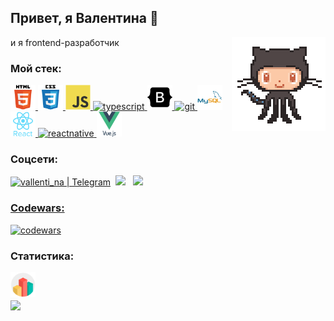 <h2>Привет, я Валентина 👋</h2>

 <img align="right" src='git.gif' width='150'>

и я frontend-разработчик

<h3>Мой стек:</h3>

<a href="https://www.w3.org/html/" target="_blank"> 
    <img src="https://raw.githubusercontent.com/devicons/devicon/master/icons/html5/html5-original-wordmark.svg" alt="html5" width="40" height="40"/> 
</a> 
<a href="https://developer.mozilla.org/ru/docs/Learn/Getting_started_with_the_web/CSS_basics"> 
    <img src="https://raw.githubusercontent.com/devicons/devicon/master/icons/css3/css3-original-wordmark.svg" alt="css3" width="40" height="40"/> 
</a> 
<a href="https://developer.mozilla.org/en-US/docs/Web/JavaScript" target="_blank"> 
    <img src="https://raw.githubusercontent.com/devicons/devicon/master/icons/javascript/javascript-original.svg" alt="javascript" width="40" height="40"/> 
</a> 
<a href='https://www.typescriptlang.org/'>
    <img src="https://www.vectorlogo.zone/logos/typescriptlang/typescriptlang-icon.svg" alt="typescript" width="40" height="40">
</a>
<a href="https://getbootstrap.com/"><img src="https://raw.githubusercontent.com/devicons/devicon/master/icons/bootstrap/bootstrap-plain.svg" alt="bootstrap" width="40" height="40"/>
</a>
<a href="https://git-scm.com/" target="_blank"> 
    <img src="https://www.vectorlogo.zone/logos/git-scm/git-scm-icon.svg" alt="git" width="40" height="40"/> 
</a> 
<a href="https://www.mysql.com/" target="_blank"> 
    <img src="https://raw.githubusercontent.com/devicons/devicon/master/icons/mysql/mysql-original-wordmark.svg" alt="mysql" width="40" height="40"/> 
</a> 
<a href="https://react.dev/">
    <img src="https://raw.githubusercontent.com/devicons/devicon/master/icons/react/react-original-wordmark.svg" alt="react" width="40" height="40"/> 
</a> 
<a href="https://reactnative.dev/" target="_blank"> 
    <img src="https://reactnative.dev/img/header_logo.svg" alt="reactnative" width="40" height="40"/> 
</a> 
<a href="https://vuejs.org/" target="_blank"> 
    <img src="https://raw.githubusercontent.com/devicons/devicon/master/icons/vuejs/vuejs-original-wordmark.svg" alt="vuejs" width="40" height="40"/> 
</a> 

<h3>Соцсети: </h3>

 [<img alt="vallenti_na | Telegram" width="3.5%" src="https://img.icons8.com/fluency/48/000000/telegram-app.png" />](https://t.me/vallenti_na) &nbsp;[<img src="https://img.icons8.com/color/48/000000/linkedin.png" width="3.5%"/>](https://www.linkedin.com/in/valensi/) &nbsp; <a href="mailto:vallitriya@gmail.com"> <img src="https://img.icons8.com/fluent/48/000000/gmail.png" width="3.5%"/>

<h3>Codewars:</h3>

[![codewars](https://www.codewars.com/users/Valitriya/badges/micro)](https://www.codewars.com/users/Valitriya)

<h3>Статистика:</h3> <img src='st.gif' width='40'/>

<div>
    <a href="https://github.com/valitriya/convoychat">
        <img height=200 align="center" src="https://github-readme-stats.vercel.app/api/top-langs?username=valitriya&layout=compact&langs_count=8&card_width=320" />
    </a>
</div>


<!--
**Valitriya/Valitriya** is a ✨ _special_ ✨ repository because its `README.md` (this file) appears on your GitHub profile.

Here are some ideas to get you started:

- 🔭 I’m currently working on ...
- 🌱 I’m currently learning ...
- 👯 I’m looking to collaborate on ...
- 🤔 I’m looking for help with ...
- 💬 Ask me about ...
- 📫 How to reach me: ...
- 😄 Pronouns: ...
- ⚡ Fun fact: ...
-->


<!--
**Valitriya/Valitriya** is a ✨ _special_ ✨ repository because its `README.md` (this file) appears on your GitHub profile.

Here are some ideas to get you started:

- 🔭 I’m currently working on ...
- 🌱 I’m currently learning ...
- 👯 I’m looking to collaborate on ...
- 🤔 I’m looking for help with ...
- 💬 Ask me about ...
- 📫 How to reach me: ...
- 😄 Pronouns: ...
- ⚡ Fun fact: ...
-->
